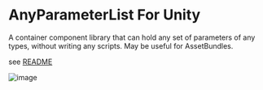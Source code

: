 # AnyParameterList For Unity
A container component library that can hold any set of parameters of any types, without writing any scripts. May be useful for AssetBundles.

see [README](Assets/AnyParameterList)

![image](http://i.imgur.com/BUuvOhi.png)

